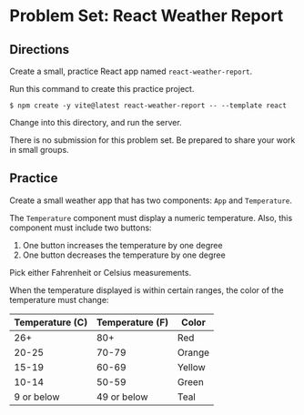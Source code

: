# Problem Set: React Weather Report

## Directions

Create a small, practice React app named `react-weather-report`.

Run this command to create this practice project.

```
$ npm create -y vite@latest react-weather-report -- --template react
```

Change into this directory, and run the server.

There is no submission for this problem set. Be prepared to share your work in small groups.

## Practice

Create a small weather app that has two components: `App` and `Temperature`.

The `Temperature` component must display a numeric temperature. Also, this component must include two buttons:

1. One button increases the temperature by one degree
1. One button decreases the temperature by one degree

Pick either Fahrenheit or Celsius measurements.

When the temperature displayed is within certain ranges, the color of the temperature must change:

| Temperature (C) | Temperature (F) | Color  |
| --------------- | --------------- | ------ |
| 26+             | 80+             | Red    |
| 20-25           | 70-79           | Orange |
| 15-19           | 60-69           | Yellow |
| 10-14           | 50-59           | Green  |
| 9 or below      | 49 or below     | Teal   |
